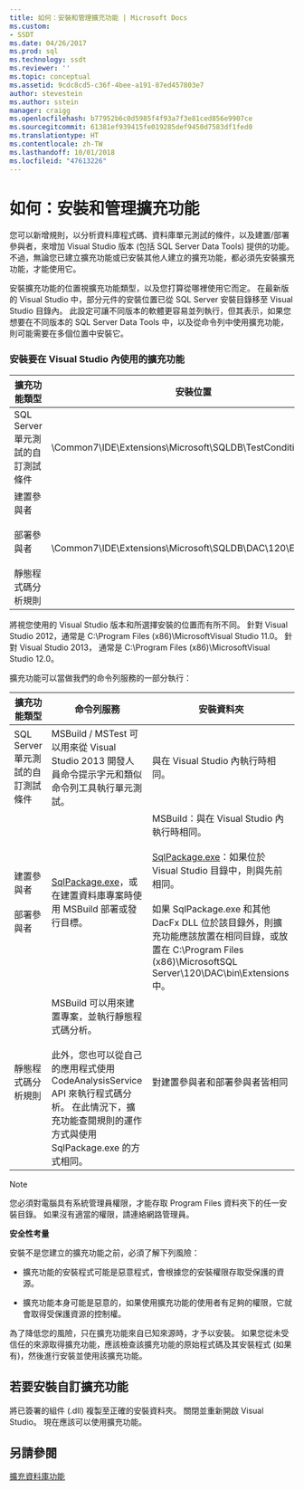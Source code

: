 ```yaml
---
title: 如何：安裝和管理擴充功能 | Microsoft Docs
ms.custom:
- SSDT
ms.date: 04/26/2017
ms.prod: sql
ms.technology: ssdt
ms.reviewer: ''
ms.topic: conceptual
ms.assetid: 9cdc8cd5-c36f-4bee-a191-87ed457803e7
author: stevestein
ms.author: sstein
manager: craigg
ms.openlocfilehash: b77952b6c0d5985f4f93a7f3e81ced856e9907ce
ms.sourcegitcommit: 61381ef939415fe019285def9450d7583df1fed0
ms.translationtype: HT
ms.contentlocale: zh-TW
ms.lasthandoff: 10/01/2018
ms.locfileid: "47613226"
---
```

# <a name="how-to-install-and-manage-feature-extensions"></a>如何：安裝和管理擴充功能
您可以新增規則，以分析資料庫程式碼、資料庫單元測試的條件，以及建置/部署參與者，來增加 Visual Studio 版本 (包括 SQL Server Data Tools) 提供的功能。 不過，無論您已建立擴充功能或已安裝其他人建立的擴充功能，都必須先安裝擴充功能，才能使用它。  
  
安裝擴充功能的位置視擴充功能類型，以及您打算從哪裡使用它而定。 在最新版的 Visual Studio 中，部分元件的安裝位置已從 SQL Server 安裝目錄移至 Visual Studio 目錄內。 此設定可讓不同版本的軟體更容易並列執行，但其表示，如果您想要在不同版本的 SQL Server Data Tools 中，以及從命令列中使用擴充功能，則可能需要在多個位置中安裝它。  
  
### <a name="installing-extensions-for-use-inside-visual-studio"></a>安裝要在 Visual Studio 內使用的擴充功能  
  
|擴充功能類型|安裝位置|  
|------------------|--------------------|  
|SQL Server 單元測試的自訂測試條件|<Visual Studio Install Dir>\Common7\IDE\Extensions\\Microsoft\SQLDB\TestConditions|  
|建置參與者<br /><br />部署參與者<br /><br />靜態程式碼分析規則|<Visual Studio Install Dir>\Common7\IDE\Extensions\\Microsoft\SQLDB\DAC\120\Extensions|  
  
<Visual Studio Install Dir> 將視您使用的 Visual Studio 版本和所選擇安裝的位置而有所不同。 針對 Visual Studio 2012，通常是 C:\Program Files (x86)\\MicrosoftVisual Studio 11.0。 針對 Visual Studio 2013， 通常是 C:\Program Files (x86)\\MicrosoftVisual Studio 12.0。  
  
擴充功能可以當做我們的命令列服務的一部分執行：  
  
|擴充功能類型|命令列服務|安裝資料夾|  
|------------------|------------------------|------------------|  
|SQL Server 單元測試的自訂測試條件|MSBuild / MSTest 可以用來從 Visual Studio 2013 開發人員命令提示字元和類似命令列工具執行單元測試。|與在 Visual Studio 內執行時相同。|  
|建置參與者<br /><br />部署參與者|[SqlPackage.exe](../tools/sqlpackage.md)，或在建置資料庫專案時使用 MSBuild 部署或發行目標。|MSBuild：與在 Visual Studio 內執行時相同。<br /><br />[SqlPackage.exe](../tools/sqlpackage.md)：如果位於 Visual Studio 目錄中，則與先前相同。<br /><br />如果 SqlPackage.exe 和其他 DacFx DLL 位於該目錄外，則擴充功能應該放置在相同目錄，或放置在 C:\Program Files (x86)\\MicrosoftSQL Server\120\DAC\bin\Extensions 中。|  
|靜態程式碼分析規則|MSBuild 可以用來建置專案，並執行靜態程式碼分析。<br /><br />此外，您也可以從自己的應用程式使用 CodeAnalysisService API 來執行程式碼分析。 在此情況下，擴充功能查閱規則的運作方式與使用 SqlPackage.exe 的方式相同。|對建置參與者和部署參與者皆相同|  
  
> [!NOTE]  
> 您必須對電腦具有系統管理員權限，才能存取 Program Files 資料夾下的任一安裝目錄。 如果沒有適當的權限，請連絡網路管理員。  
  
**安全性考量**  
  
安裝不是您建立的擴充功能之前，必須了解下列風險：  
  
-   擴充功能的安裝程式可能是惡意程式，會根據您的安裝權限存取受保護的資源。  
  
-   擴充功能本身可能是惡意的，如果使用擴充功能的使用者有足夠的權限，它就會取得受保護資源的控制權。  
  
為了降低您的風險，只在擴充功能來自已知來源時，才予以安裝。 如果您從未受信任的來源取得擴充功能，應該檢查該擴充功能的原始程式碼及其安裝程式 (如果有)，然後進行安裝並使用該擴充功能。  
  
## <a name="to-install-a-custom-feature-extension"></a>若要安裝自訂擴充功能  
將已簽署的組件 (.dll) 複製至正確的安裝資料夾。 關閉並重新開啟 Visual Studio。 現在應該可以使用擴充功能。  
  
## <a name="see-also"></a>另請參閱  
[擴充資料庫功能](../ssdt/extending-the-database-features.md)  
  
